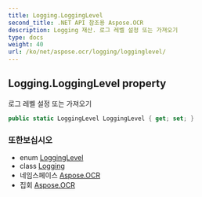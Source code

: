 ```yaml
---
title: Logging.LoggingLevel
second_title: .NET API 참조용 Aspose.OCR
description: Logging 재산. 로그 레벨 설정 또는 가져오기
type: docs
weight: 40
url: /ko/net/aspose.ocr/logging/logginglevel/
---
```

## Logging.LoggingLevel property

로그 레벨 설정 또는 가져오기

```csharp
public static LoggingLevel LoggingLevel { get; set; }
```

### 또한보십시오

* enum [LoggingLevel](../../logginglevel/)
* class [Logging](../)
* 네임스페이스 [Aspose.OCR](../../logging/)
* 집회 [Aspose.OCR](../../../)


